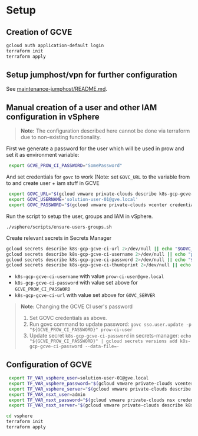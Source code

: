 # Setup

## Creation of GCVE

```sh
gcloud auth application-default login
terraform init
terraform apply
```

## Setup jumphost/vpn for further configuration

See [maintenance-jumphost/README.md](./maintenance-jumphost/README.md).

## Manual creation of a user and other IAM configuration in vSphere

> **Note:**
> The configuration described here cannot be done via terraform due to non-existing functionality.

First we generate a password for the user which will be used in prow and set it as environment variable:

```sh
 export GCVE_PROW_CI_PASSWORD="SomePassword"
```

And set credentials for `govc` to work (Note: set `GOVC_URL` to the variable from to and create user + iam stuff in GCVE

```sh
 export GOVC_URL="$(gcloud vmware private-clouds describe k8s-gcp-gcve-pc --location us-central1-a --format='get(vcenter.fqdn)')"
 export GOVC_USERNAME='solution-user-01@gve.local'
 export GOVC_PASSWORD="$(gcloud vmware private-clouds vcenter credentials describe --private-cloud=k8s-gcp-gcve-pc --username=solution-user-01@gve.local --location=us-central1-a --format='get(password)')"
```

Run the script to setup the user, groups and IAM in vSphere.

```
./vsphere/scripts/ensure-users-groups.sh
```

Create relevant secrets in Secrets Manager

```sh
gcloud secrets describe k8s-gcp-gcve-ci-url 2>/dev/null || echo "$GOVC_URL" | gcloud secrets create k8s-gcp-gcve-ci-url --data-file=-
gcloud secrets describe k8s-gcp-gcve-ci-username 2>/dev/null || echo "prow-ci-user@gve.local" | gcloud secrets create k8s-gcp-gcve-ci-username --data-file=-
gcloud secrets describe k8s-gcp-gcve-ci-password 2>/dev/null || echo "${GCVE_PROW_CI_PASSWORD}" | gcloud secrets create k8s-gcp-gcve-ci-password --data-file=-
gcloud secrets describe k8s-gcp-gcve-ci-thumbprint 2>/dev/null || echo "$(govc about.cert -json | jq -r '.thumbprintSHA256')" | gcloud secrets create k8s-gcp-gcve-ci-thumbprint --data-file=-
```

* `k8s-gcp-gcve-ci-username` with value `prow-ci-user@gve.local`
* `k8s-gcp-gcve-ci-password` with value set above for `GCVE_PROW_CI_PASSWORD`
* `k8s-gcp-gcve-ci-url` with value set above for `GOVC_SERVER`

> **Note:** Changing the GCVE CI user's password
>
> 1. Set GOVC credentials as above.
> 2. Run govc command to update password: `govc sso.user.update -p "${GCVE_PROW_CI_PASSWORD}" prow-ci-user`
> 3. Update secret `k8s-gcp-gcve-ci-password` in secrets-manager: `echo "${GCVE_PROW_CI_PASSWORD}" | gcloud secrets versions add k8s-gcp-gcve-ci-password --data-file=-`

## Configuration of GCVE

```sh
 export TF_VAR_vsphere_user=solution-user-01@gve.local
 export TF_VAR_vsphere_password="$(gcloud vmware private-clouds vcenter credentials describe --private-cloud=k8s-gcp-gcve-pc --username=solution-user-01@gve.local --location=us-central1-a --format='get(password)')" # gcloud command
 export TF_VAR_vsphere_server="$(gcloud vmware private-clouds describe k8s-gcp-gcve-pc --location us-central1-a --format='get(vcenter.fqdn)')"
 export TF_VAR_nsxt_user=admin
 export TF_VAR_nsxt_password="$(gcloud vmware private-clouds nsx credentials describe --private-cloud k8s-gcp-gcve-pc --location us-central1-a --format='get(password)')"
 export TF_VAR_nsxt_server="$(gcloud vmware private-clouds describe k8s-gcp-gcve-pc --location us-central1-a --format='get(nsx.fqdn)')"
```

```sh
cd vsphere
terraform init
terraform apply
```
